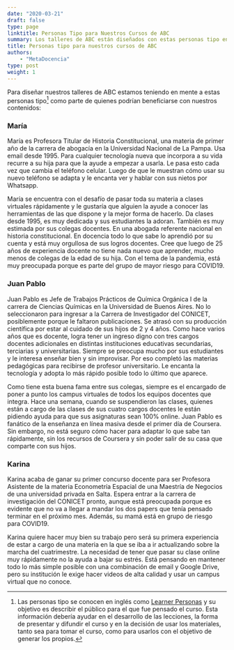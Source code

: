 ```yaml
---
date: "2020-03-21"
draft: false
type: page
linktitle: Personas Tipo para Nuestros Cursos de ABC
summary: Los talleres de ABC están diseñados con estas personas tipo en mente
title: Personas tipo para nuestros cursos de ABC
authors: 
    - "MetaDocencia"
type: post
weight: 1
---
```


Para diseñar nuestros talleres de ABC estamos teniendo en mente a estas personas tipo[^1] como parte de quienes podrían beneficiarse con nuestros contenidos:

### María

María es Profesora Titular de Historia Constitucional, una materia de primer año de la carrera de abogacía en la Universidad Nacional de La Pampa. Usa email desde 1995. Para cualquier tecnología nueva que incorpora a su vida recurre a su hija para que la ayude a empezar a usarla. Le pasa esto cada vez que cambia el teléfono celular. Luego de que le muestran cómo usar su nuevo teléfono se adapta y le encanta ver y hablar con sus nietos por Whatsapp.

María se encuentra con el desafío de pasar toda su materia a clases virtuales rápidamente y le gustaría que alguien la ayude a conocer las herramientas de las que dispone y la mejor forma de hacerlo. Da clases desde 1995, es muy dedicada y sus estudiantes la adoran. También es muy estimada por sus colegas docentes. En una abogada referente nacional en historia constitucional. En docencia todo lo que sabe lo aprendió por su cuenta y está muy orgullosa de sus logros docentes. Cree que luego de 25 años de experiencia docente no tiene nada nuevo que aprender, mucho menos de colegas de la edad de su hija. Con el tema de la pandemia, está muy preocupada porque es parte del grupo de mayor riesgo para COVID19.

### Juan Pablo

Juan Pablo es Jefe de Trabajos Prácticos de Química Orgánica I de la carrera de Ciencias Químicas en la Universidad de Buenos Aires. No lo seleccionaron para ingresar a la Carrera de Investigador del CONICET, posiblemente porque le faltaron publicaciones. Se atrasó con su producción científica por estar al cuidado de sus hijos de 2 y 4 años. Como hace varios años que es docente, logra tener un ingreso digno con tres cargos docentes adicionales en distintas instituciones educativas secundarias, terciarias y universitarias. Siempre se preocupa mucho por sus estudiantes y le interesa enseñar bien y sin improvisar. Por eso completó las materias pedagógicas para recibirse de profesor universitario. Le encanta la tecnología y adopta lo más rápido posible todo lo último que aparece.   

Como tiene esta buena fama entre sus colegas, siempre es el encargado de poner a punto los campus virtuales de todos los equipos docentes que integra. Hace una semana, cuando se suspendieron las clases, quienes están a cargo de las clases de sus cuatro cargos docentes le están pidiendo ayuda para que sus asignaturas sean 100% online. Juan Pablo es fanático de la enseñanza en línea masiva desde el primer día de Coursera. Sin embargo, no está seguro cómo hacer para adaptar lo que sabe tan rápidamente, sin los recursos de Coursera y sin poder salir de su casa que comparte con sus hijos.

### Karina

Karina acaba de ganar su primer concurso docente para ser Profesora Asistente de la materia Econometría Espacial de una Maestría de Negocios de una universidad privada en Salta. Espera entrar a la carrera de investigación del CONICET pronto, aunque está preocupada porque es evidente que no va a llegar a mandar los dos papers que tenía pensado terminar en el próximo mes. Además, su mamá está en grupo de riesgo para COVID19.

Karina quiere hacer muy bien su trabajo pero será su primera experiencia de estar a cargo de una materia en la que se iba a ir actualizando sobre la marcha del cuatrimestre. La necesidad de tener que pasar su clase online muy rápidamente no la ayuda a bajar su estrés. Está pensando en mantener todo lo más simple posible con una combinación de email y Google Drive, pero su institución le exige hacer videos de alta calidad y usar un campus virtual que no conoce.


[^1]: Las personas tipo se conocen en inglés como [Learner Personas](http://teachtogether.tech/) y su objetivo es describir el público para el que fue pensado el curso. Esta información debería ayudar en el desarrollo de las lecciones, la forma de presentar y difundir el curso y en la decisión de usar los materiales, tanto sea para tomar el curso, como para usarlos con el objetivo de generar los propios.
